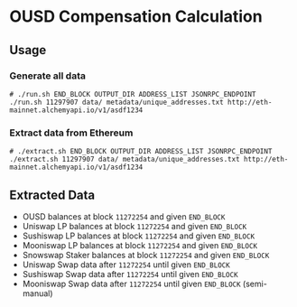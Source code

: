 # OUSD Compensation Calculation

## Usage

### Generate all data

    # ./run.sh END_BLOCK OUTPUT_DIR ADDRESS_LIST JSONRPC_ENDPOINT
    ./run.sh 11297907 data/ metadata/unique_addresses.txt http://eth-mainnet.alchemyapi.io/v1/asdf1234

### Extract data from Ethereum

    # ./extract.sh END_BLOCK OUTPUT_DIR ADDRESS_LIST JSONRPC_ENDPOINT
    ./extract.sh 11297907 data/ metadata/unique_addresses.txt http://eth-mainnet.alchemyapi.io/v1/asdf1234

## Extracted Data

- OUSD balances at block `11272254` and given `END_BLOCK`
- Uniswap LP balances at block `11272254` and given `END_BLOCK`
- Sushiswap LP balances at block `11272254` and given `END_BLOCK`
- Mooniswap LP balances at block `11272254` and given `END_BLOCK`
- Snowswap Staker balances at block `11272254` and given `END_BLOCK`
- Uniswap Swap data after `11272254` until given `END_BLOCK`
- Sushiswap Swap data after `11272254` until given `END_BLOCK`
- Mooniswap Swap data after `11272254` until given `END_BLOCK` (semi-manual)

